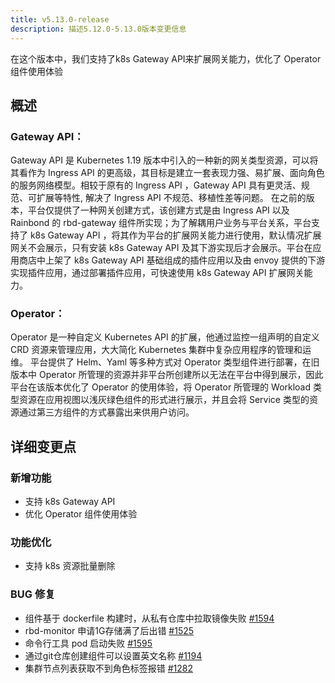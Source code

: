 ```yaml
---
title: v5.13.0-release
description: 描述5.12.0-5.13.0版本变更信息
---
```


在这个版本中，我们支持了k8s Gateway API来扩展网关能力，优化了 Operator 组件使用体验

## 概述

### Gateway API：

Gateway API 是 Kubernetes 1.19 版本中引入的一种新的网关类型资源，可以将其看作为 Ingress API 的更高级，其目标是建立一套表现力强、易扩展、面向角色的服务网络模型。相较于原有的 Ingress API ，Gateway API 具有更灵活、规范、可扩展等特性, 解决了 Ingress API 不规范、移植性差等问题。
在之前的版本，平台仅提供了一种网关创建方式，该创建方式是由 Ingress API 以及 Rainbond 的 rbd-gateway 组件所实现；为了解耦用户业务与平台关系，平台支持了 k8s Gateway API ，将其作为平台的扩展网关能力进行使用，默认情况扩展网关不会展示，只有安装 k8s Gateway API 及其下游实现后才会展示。平台在应用商店中上架了 k8s Gateway API 基础组成的插件应用以及由 envoy 提供的下游实现插件应用，通过部署插件应用，可快速使用 k8s Gateway API 扩展网关能力。

### Operator：

Operator 是一种自定义 Kubernetes API 的扩展，他通过监控一组声明的自定义 CRD 资源来管理应用，大大简化 Kubernetes 集群中复杂应用程序的管理和运维。
平台提供了 Helm、Yaml 等多种方式对 Operator 类型组件进行部署，在旧版本中 Operator 所管理的资源并非平台所创建所以无法在平台中得到展示，因此平台在该版本优化了 Operator 的使用体验，将 Operator 所管理的 Workload 类型资源在应用视图以浅灰绿色组件的形式进行展示，并且会将 Service 类型的资源通过第三方组件的方式暴露出来供用户访问。

## 详细变更点

### 新增功能

- 支持 k8s Gateway API  
- 优化 Operator 组件使用体验

### 功能优化

- 支持 k8s 资源批量删除 

### BUG 修复

- 组件基于 dockerfile 构建时，从私有仓库中拉取镜像失败 [#1594](https://github.com/goodrain/rainbond/pull/1594)
- rbd-monitor 申请1G存储满了后出错 [#1525](https://github.com/goodrain/rainbond/issues/1525)
- 命令行工具 pod 启动失败 [#1595](https://github.com/goodrain/rainbond/pull/1595)
- 通过git仓库创建组件可以设置英文名称 [#1194](https://github.com/goodrain/rainbond-ui/pull/1194)
- 集群节点列表获取不到角色标签报错 [#1282](https://github.com/goodrain/rainbond-console/pull/1282)
